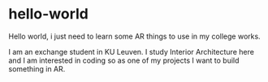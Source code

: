 # hello-world
Hello world, i just need to learn some AR things to use in my college works.

I am an exchange student in KU Leuven. I study Interior Architecture here and I am interested in coding so as one of my projects I want to build something in AR.
